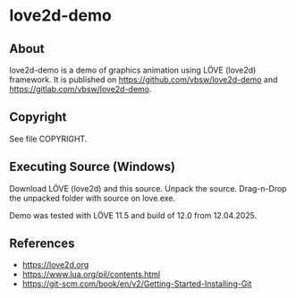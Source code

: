# love2d-demo

## About
love2d-demo is a demo of graphics animation using LÖVE (love2d) framework. It is published on <https://github.com/vbsw/love2d-demo> and <https://gitlab.com/vbsw/love2d-demo>.

## Copyright
See file COPYRIGHT.

## Executing Source (Windows)
Download LÖVE (love2d) and this source. Unpack the source. Drag-n-Drop the unpacked folder with source on love.exe.

Demo was tested with LÖVE 11.5 and build of 12.0 from 12.04.2025.

## References
- https://love2d.org
- https://www.lua.org/pil/contents.html
- https://git-scm.com/book/en/v2/Getting-Started-Installing-Git
